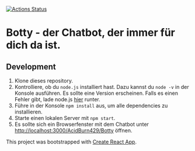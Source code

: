 [![Actions Status](https://github.com/AcidBurn429/Botty/workflows/Check/badge.svg)](https://github.com/AcidBurn429/Botty/actions)

# Botty - der Chatbot, der immer für dich da ist. 


## Development

1. Klone dieses repository.
2. Kontrolliere, ob du `node.js` installiert hast. Dazu kannst du `node -v` in der Konsole ausführen. Es sollte eine Version erscheinen. Falls es einen Fehler gibt, lade node.js [hier](https://nodejs.org/en/download/) runter.
3. Führe in der Konsole `npm install` aus, um alle dependencies zu installieren.
4. Starte einen lokalen Server mit `npm start`.
5. Es sollte sich ein Browserfenster mit dem Chatbot unter [http://localhost:3000/AcidBurn429/Botty](http://localhost:3000/AcidBurn429/Botty) öffnen.

This project was bootstrapped with [Create React App](https://github.com/facebook/create-react-app).
